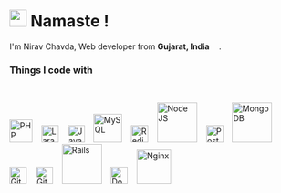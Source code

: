 ﻿<h1><img src="https://emojis.slackmojis.com/emojis/images/1471045863/884/ninja.gif?1471045863" width="30" />
  Namaste ! </h1>

<p>I'm Nirav Chavda, Web developer from <b>Gujarat, India</b> <img
    src="https://github.com/nirav-chavda/nirav-chavda/blob/master/img/india.svg" width="13" />.
</p>
<h3>Things I code with</h3>
<br />
<p>
  <img alt="PHP" src="https://github.com/nirav-chavda/nirav-chavda/blob/master/img/php.png" width="40" />
  &nbsp;&nbsp;
  <img alt="Laravel" src="https://github.com/nirav-chavda/nirav-chavda/blob/master/img/laravel.png" width="30" />
  &nbsp;&nbsp;
  <img alt="Javascript" src="https://github.com/nirav-chavda/nirav-chavda/blob/master/img/js.png" width="30" />
  &nbsp;&nbsp;
  <img alt="MySQL" src="https://github.com/nirav-chavda/nirav-chavda/blob/master/img/mysql.png" width="50" />
  &nbsp;&nbsp;
  <img alt="Redis" src="https://github.com/nirav-chavda/nirav-chavda/blob/master/img/redis.png" width="30" />
  &nbsp;&nbsp;
  <img alt="Node JS" src="https://github.com/nirav-chavda/nirav-chavda/blob/master/img/nodejs.png" width="70" />
  &nbsp;&nbsp;
  <img alt="PostgreSQL" src="https://github.com/nirav-chavda/nirav-chavda/blob/master/img/postgres.png" width="30" />
  &nbsp;&nbsp;
  <img alt="MongoDB" src="https://github.com/nirav-chavda/nirav-chavda/blob/master/img/mongodb.png" width="70" />
  &nbsp;&nbsp;
  <img alt="Git" src="https://github.com/nirav-chavda/nirav-chavda/blob/master/img/git.png" width="30" />
  &nbsp;&nbsp;
  <img alt="Github" src="https://github.com/nirav-chavda/nirav-chavda/blob/master/img/github.png" width="30" />
  &nbsp;&nbsp;
  <img alt="Rails" src="https://github.com/nirav-chavda/nirav-chavda/blob/master/img/rails.png" width="70" />
  &nbsp;&nbsp;
  <img alt="Docker" src="https://github.com/nirav-chavda/nirav-chavda/blob/master/img/docker.png" width="30" />
  &nbsp;&nbsp;
  <img alt="Nginx" src="https://github.com/nirav-chavda/nirav-chavda/blob/master/img/nginx.png" width="60" />
</p>
